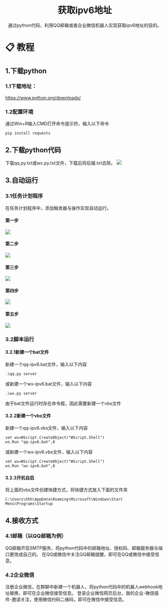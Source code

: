 <div align="center">

# 获取ipv6地址
通过python代码，利用QQ邮箱或者企业微信机器人实现获取ipv6地址的目的。

</div>

# 📋 教程

## 1.下载python
### 1.1下载地址：
https://www.python.org/downloads/

### 1.2配置环境
通过Win+R输入CMD打开命令提示符，输入以下命令
```
pip install requests
```

## 2.下载python代码
下载qq.py.txt或wx.py.txt文件，下载后将后缀.txt去除。
![](https://github.com/oiioh/ipv6/releases/tag/0.0.1)

## 3.自动运行
### 3.1任务计划程序
在任务计划程序中，添加触发器与操作实现自动运行。
#### 第一步
![](https://github.com/oiioh/ipv6/blob/main/image/IMG_20241226_001646.png)

#### 第二步
![](https://github.com/oiioh/ipv6/blob/main/image/IMG_20241226_002043.png)

#### 第三步
![](https://github.com/oiioh/ipv6/blob/main/image/IMG_20241226_002414.png)

#### 第四步
![](https://github.com/oiioh/ipv6/blob/main/image/IMG_20241226_002545.png)

#### 第五步
![](https://github.com/oiioh/ipv6/blob/main/image/IMG_20241226_003116.png)



### 3.2脚本运行
#### 3.2.1新建一个bat文件
新建一个qq-ipv6.bat文件，输入以下内容
```
.\qq.py server
```

或新建一个wx-ipv6.bat文件，输入以下内容
```
.\wx.py server
```
由于bat文件运行时存在命令框，因此需要新建一个vbs文件

#### 3.2.2新建一个vbs文件
新建一个qq-ipv6.vbs文件，输入以下内容
```
set ws=WScript.CreateObject("WScript.Shell")
ws.Run "qq-ipv6.bat",0
```

或新建一个wx-ipv6.vbs文件，输入以下内容
```
set ws=WScript.CreateObject("WScript.Shell")
ws.Run "wx-ipv6.bat",0
```

#### 3.2.3开机自启
将上面的vbs文件创建快捷方式，将快捷方式放入下面的文件夹
```
C:\Users\hhh\AppData\Roaming\Microsoft\Windows\Start Menu\Programs\Startup
```

## 4.接收方式
### 4.1邮箱（以QQ邮箱为例）
QQ邮箱开启SMTP服务，将python代码中的邮箱地址、授权码、邮箱服务器与端口更改成自己的。
在QQ或微信中关注QQ邮箱提醒，即可在QQ或微信中接受信息。

### 4.2企业微信
注册企业微信，在群聊中新建一个机器人，将python代码中的机器人webhook地址替换，即可在企业微信接受信息。
登录企业微信网页后台，我的企业-微信插件-邀请关注，使用微信扫码二维码，即可在微信中接受信息。






